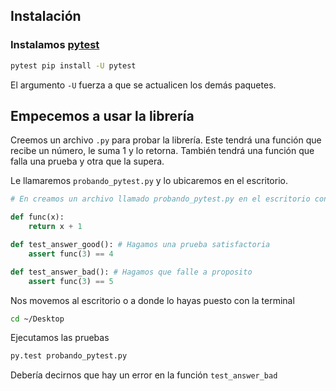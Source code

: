 ## Instalación


### Instalamos [pytest](http://pytest.org/latest/getting-started.html)
```sh
pytest pip install -U pytest
```
El argumento `-U` fuerza a que se actualicen los demás paquetes.


## Empecemos a usar la librería

Creemos un archivo `.py` para probar la librería. Este tendrá una función que recibe un número, le suma 1 y lo retorna.
También tendrá una función que falla una prueba y otra que la supera.

Le llamaremos `probando_pytest.py` y lo ubicaremos en el escritorio.

```python
# En creamos un archivo llamado probando_pytest.py en el escritorio con este código dentro

def func(x):
    return x + 1

def test_answer_good(): # Hagamos una prueba satisfactoria
	assert func(3) == 4

def test_answer_bad(): # Hagamos que falle a proposito
    assert func(3) == 5
```

Nos movemos al escritorio o a donde lo hayas puesto con la terminal
```sh
cd ~/Desktop
```

Ejecutamos las pruebas
```sh
py.test probando_pytest.py
```
Debería decirnos que hay un error en la función `test_answer_bad`

